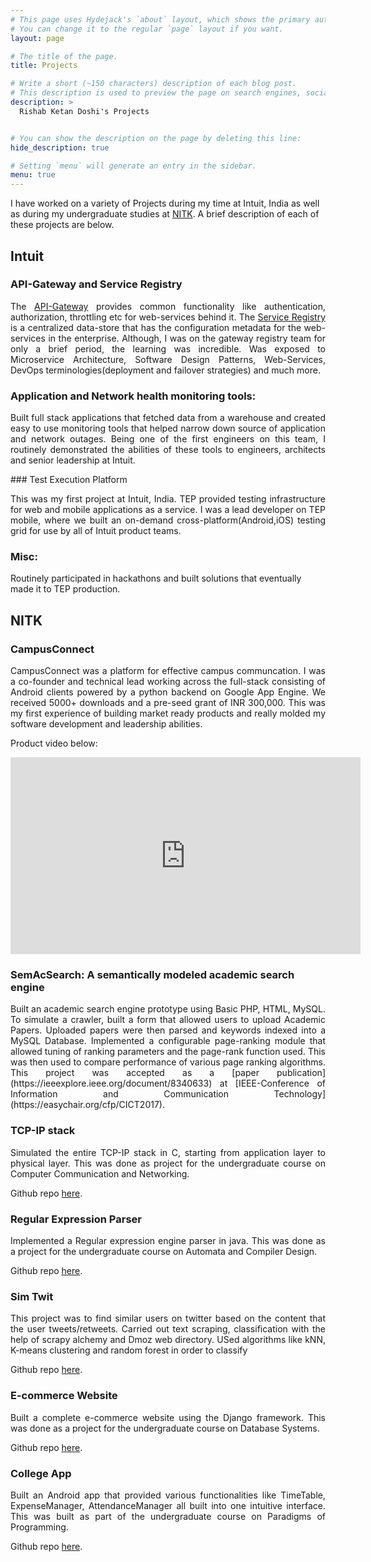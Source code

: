 ```yaml
---
# This page uses Hydejack's `about` layout, which shows the primary author's picture and about text at the top.
# You can change it to the regular `page` layout if you want.
layout: page

# The title of the page.
title: Projects

# Write a short (~150 characters) description of each blog post.
# This description is used to preview the page on search engines, social media, etc.
description: >
  Rishab Ketan Doshi's Projects


# You can show the description on the page by deleting this line:
hide_description: true

# Setting `menu` will generate an entry in the sidebar.
menu: true
---
```


I have worked on a variety of Projects during my time at Intuit, India as well as during my undergraduate studies at [NITK](https://en.wikipedia.org/wiki/National_Institute_of_Technology_Karnataka). A brief description of each of these projects are below.

## Intuit
### API-Gateway and Service Registry
<p style="text-align: justify;text-justify: inter-word;">
The <a href="https://whatis.techtarget.com/definition/API-gateway-application-programming-interface-gateway" target="_blank">API-Gateway</a> provides common functionality like authentication, authorization, throttling etc for web-services behind it. The <a href="https://microservices.io/patterns/service-registry.html" target="_blank">Service Registry</a> is a centralized data-store that has the configuration metadata for the web-services in the enterprise. Although, I was on the gateway registry team for only a brief period, the learning was incredible. Was exposed to Microservice Architecture, Software Design Patterns, Web-Services, DevOps terminologies(deployment and failover strategies) and much more.
</p>

### Application and Network health monitoring tools: 
<p style="text-align: justify;text-justify: inter-word;">
Built full stack applications that fetched data from a warehouse and created easy to use monitoring tools that helped narrow down source of application and network outages. Being one of the first engineers on this team, I routinely demonstrated the abilities of these tools to engineers, architects and senior leadership at Intuit.
</p>
### Test Execution Platform
<p style="text-align: justify;text-justify: inter-word;">
This was my first project at Intuit, India. TEP provided testing infrastructure for web and mobile applications as a service. I was a lead developer on TEP mobile, where we built an on-demand cross-platform(Android,iOS) testing grid for use by all of Intuit product teams.
</p>

### Misc: 
Routinely participated in hackathons and built solutions that eventually made it to TEP production.

## NITK 
### CampusConnect
<p style="text-align: justify;text-justify: inter-word;">
CampusConnect was a platform for effective campus communcation. I was a co-founder and technical lead working across the full-stack consisting of Android clients powered by a python backend on Google App Engine. We received 5000+ downloads and a pre-seed grant of INR 300,000. This was my first experience of building market ready products and really molded my software development and leadership abilities.

Product video below: 
<iframe width="560" height="315" src="https://www.youtube.com/embed/mX4MBeReyhA" frameborder="0" allow="autoplay; encrypted-media" allowfullscreen></iframe>
</p>

### SemAcSearch: A semantically modeled academic search engine
<p style="text-align: justify;text-justify: inter-word;">Built an academic search engine prototype using Basic PHP, HTML, MySQL. To simulate a crawler, built a form that allowed users to upload Academic Papers. Uploaded papers were then parsed and keywords indexed into a MySQL Database. Implemented a configurable page-ranking module that allowed tuning of ranking parameters and the page-rank function used. This was then used to compare performance of various page ranking algorithms.
This project was accepted as a [paper publication](https://ieeexplore.ieee.org/document/8340633) at [IEEE-Conference of Information and Communication Technology](https://easychair.org/cfp/CICT2017).

### TCP-IP stack
<p style="text-align: justify;text-justify: inter-word;">
Simulated the entire TCP-IP stack in C, starting from application layer to physical layer.  This was done as project for the undergraduate course on Computer Communication and Networking.
</p>

Github repo [here](https://github.com/rishabkdoshi/MiniTCPIPStack).

### Regular Expression Parser
<p style="text-align: justify;text-justify: inter-word;">
Implemented a Regular expression engine parser in java. This was done as a project for the undergraduate course on Automata and Compiler Design.
</p>

Github repo [here](https://github.com/rishabkdoshi/RegexEngine).

###	Sim Twit
<p style="text-align: justify;text-justify: inter-word;">
This project was to find similar users on twitter based on the content that the user tweets/retweets. Carried out text scraping, classification with the help of scrapy alchemy and Dmoz web directory. USed algorithms like kNN, K-means clustering and random forest in order to classify
</p>

Github repo [here](https://github.com/rishabkdoshi/SIMTWIT).

### E-commerce Website
<p style="text-align: justify;text-justify: inter-word;">
Built a complete e-commerce website using the Django framework. This was done as a project for the undergraduate course on Database Systems.
</p>

Github repo [here](https://github.com/rishabkdoshi/EcommerceWebsite/blob/master/Reports/Final%20Report.pdf).

### College App
<p style="text-align: justify;text-justify: inter-word;">
Built an Android app that provided various functionalities like TimeTable, ExpenseManager, AttendanceManager all built into one intuitive 
interface. This was built as part of the undergraduate course on Paradigms of Programming.
</p>

Github repo [here](https://github.com/rishabkdoshi/CollApp/blob/master/CollegeAppReport.pdf).
